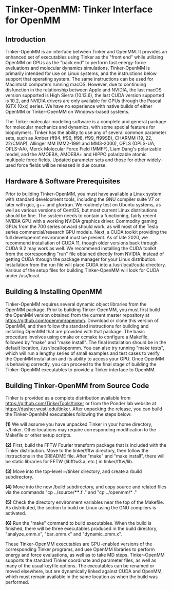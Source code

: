# Tinker-OpenMM: Tinker Interface for OpenMM

<H2><B>Introduction</B></H2>

Tinker-OpenMM is an interface between Tinker and OpenMM. It provides an enhanced set of executables using Tinker as the "front end" while utilizing OpenMM on GPUs as the "back end" to perform fast energy-force eveluations and molecular dynamics simulations. Tinker-OpenMM is primarily intended for use on Linux systems, and the instructions below support that operating system. The same instructions can be used for Macintosh computers running macOS. However, due to continuing disfunction in the relationship between Apple and NVIDIA, the last macOS version supported is High Sierra (10.13.6), the last CUDA version supported is 10.2, and NVIDIA drivers are only available for GPUs through the Pascal (GTX 10xx) series. We have no experience with native builds of either OpenMM or Tinker-OpenMM on Windows-based systems.

The Tinker molecular modeling software is a complete and general package for molecular mechanics and dynamics, with some special features for biopolymers. Tinker has the ability to use any of several common parameter sets, such as Amber (ff94, ff96, ff98, ff99, ff99SB), CHARMM (19, 22, 22/CMAP), Allinger MM (MM2-1991 and MM3-2000), OPLS (OPLS-UA, OPLS-AA), Merck Molecular Force Field (MMFF), Liam Dang's polarizable model, and the AMOEBA, AMOEBA+ and HIPPO polarizable atomic multipole force fields. Updated parameter sets and those for other widely-used force fields will be released in due course.

<H2><B>Hardware & Software Prerequisites</B></H2>

Prior to building Tinker-OpenMM, you must have available a Linux system with standard development tools, including the GNU compiler suite V7 or later with gcc, g++ and gfortran. We routinely test on Ubuntu systems, as well as various versions of CentOS, but most current Linux distributions should be fine. The system needs to contain a functioning, fairly recent NVIDIA GPU with a working NVIDIA graphics driver. Commodity gaming GPUs from the 700 series onward should work, as will most of the Tesla series commercial/research GPU models. Next, a CUDA toolkit providing the full developemnt environment must be present. As of late 2020, we recommend installation of CUDA 11, though older versions back through CUDA 9.2 may work as well. We recommend installing the CUDA toolkit from the corresponding "run" file obtained directly from NVIDIA, instead of getting CUDA through the package manager for your Linux distribution. Installation from the run file will place CUDA into a /usr/local/cuda directory. Various of the setup files for building Tinker-OpenMM will look for CUDA under /usr/local.

<H2><B>Building & Installing OpenMM</B></H2>

Tinker-OpenMM requires several dynamic object libraries from the OpenMM package. Prior to building Tinker-OpenMM, you must first build the OpenMM version obtained from the current master repository at https://github.com/openmm/openmm. Download or clone this version of OpenMM, and then follow the standard instructions for building and installing OpenMM that are provided with that package. The basic procedure involves using cmake or ccmake to configure a Makefile, followed by "make" and "make install". The final installation should be in the default location, /usr/local/openmm. You can also try running "make tests", which will run a lengthy series of small examples and test cases to verify the OpenMM installation and its ability to access your GPU. Once OpenMM is behaving correctly, you can proceed to the final stage of building the Tinker-OpenMM executables to provide a Tinker interface to OpenMM.

<H2><B>Building Tinker-OpenMM from Source Code</B></H2>

Tinker is provided as a complete distribution available from https://github.com/TinkerTools/tinker or from the Ponder lab website at https://dasher.wustl.edu/tinker. After unpacking the release, you can build the Tinker-OpenMM executables following the steps below:

<B>(1)</B> We will assume you have unpacked Tinker in your home directory, ~/tinker. Other locations may require corresponding modification to the Makefile or other setup scripts.

<B>(2)</B> First, build the FFTW Fourier transform package that is included with the Tinker distribution. Move to the tinker/fftw directory, then follow the instructions in the 0README file. After "make" and "make install", there will be static libraries for FFTW (libfftw3.a, etc.) in tinker/fftw/lib. 

<B>(3)</B> Move into the top-level ~/tinker directory, and create a /build subdirectory.

<B>(4)</B> Move into the new /build subdirectory, and copy source and related files via the commands "cp ../source/<B>**</B>.f ."</B> and "cp ../openmm/* ."

<B>(5)</B> Check the directory environment variables near the top of the Makefile. As distributed, the section to build on Linux using the GNU compilers is activated.

<B>(6)</B> Run the "make" command to build executables. When the build is finished, there will be three executables produced in the build directory, "analyze_omm.x", "bar_omm.x" and "dynamic_omm.x".

These Tinker-OpenMM executables are GPU-enabled versions of the corresponding Tinker programs, and use OpenMM libraries to perform energy and force evaluations, as well as to take MD steps. Tinker-OpenMM supports the standard Tinker coordinate and parameter files, as well as many of the usual keyfile options. The executables can be renamed or moved elsewhere, but are dynamically linked against CUDA and OpenMM, which must remain available in the same location as when the build was performed.
